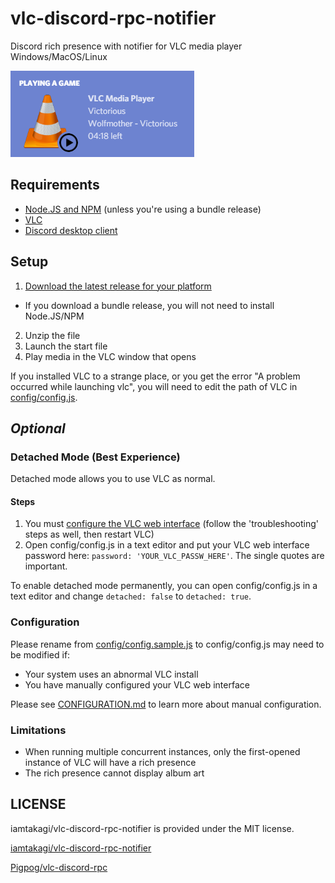 # vlc-discord-rpc-notifier
Discord rich presence with notifier for VLC media player Windows/MacOS/Linux

![Example](./example.png)

## Requirements
- [Node.JS and NPM](https://nodejs.org/en/) (unless you're using a bundle release)
- [VLC](https://www.videolan.org/index.html)
- [Discord desktop client](https://discordapp.com/)

## Setup
 1. [Download the latest release for your platform](https://github.com/Pigpog/vlc-discord-rpc/releases)
  - If you download a bundle release, you will not need to install Node.JS/NPM
 2. Unzip the file
 3. Launch the start file
 4. Play media in the VLC window that opens

If you installed VLC to a strange place, or you get the error "A problem occurred while launching vlc", you will need to edit the path of VLC in [config/config.js](./config/config.js).

## *Optional*
### Detached Mode (Best Experience)
Detached mode allows you to use VLC as normal.
#### Steps
 1. You must [configure the VLC web interface](https://github.com/azrafe7/vlc4youtube/blob/master/instructions/how-to-enable-vlc-web-interface.md) (follow the 'troubleshooting' steps as well, then restart VLC)
 2. Open config/config.js in a text editor and put your VLC web interface password here: `password: 'YOUR_VLC_PASSW_HERE'`. The single quotes are important.

To enable detached mode permanently, you can open config/config.js in a text editor and change `detached: false` to `detached: true`.

### Configuration
Please rename from [config/config.sample.js](./config/config.sample.js) to config/config.js may need to be modified if:
 - Your system uses an abnormal VLC install
 - You have manually configured your VLC web interface

Please see [CONFIGURATION.md](./CONFIGURATION.md) to learn more about manual configuration.

### Limitations
 - When running multiple concurrent instances, only the first-opened instance of VLC will have a rich presence
 - The rich presence cannot display album art

## LICENSE
iamtakagi/vlc-discord-rpc-notifier is provided under the MIT license.

[iamtakagi/vlc-discord-rpc-notifier](https://github.com/iamtakagi/vlc-discord-rpc-notifier)

[Pigpog/vlc-discord-rpc](https://github.com/Pigpog/vlc-discord-rpc)